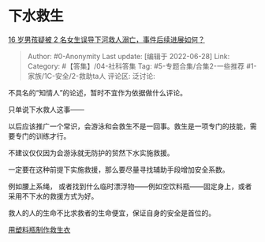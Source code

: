 # 下水救生
[16 岁男孩疑被 2 名女生误导下河救人溺亡，事件后续进展如何？](https://www.zhihu.com/question/538775474/answer/2539665977)

> Author: #0-Anonymity
> Last update: [编辑于 2022-06-28]
> Link:
> Category: #【答集】/04-社科答集
> Tag: #5-专题合集/合集2-一些推荐 #1-家族/1C-安全/2-救助ta人
> 评论区:
> 泛讨论:

不具名的“知情人”的论述，暂时不宜作为依据做什么评论。

只单说下水救人这事——

以后应该推广一个常识，会游泳和会救生不是一回事。救生是一项专门的技能，需要专门的训练才行。

不建议仅仅因为会游泳就无防护的贸然下水实施救援。

一定要在这种前提下实施救援，那么要尽量寻找辅助手段增加安全系数。

例如腰上系绳， 或者找到什么临时漂浮物——例如空饮料瓶——固定身上，或者采用不下水的救援方式为好。

救人的人的生命不比求救者的生命便宜，保证自身的安全是首位的。

[用塑料瓶制作救生衣](https://www.bilibili.com/video/BV1Cz4y1X73a/?p=1&share_medium=iphone&share_plat=ios&share_session_id=CB6B7D3E-6B3B-42AE-8C6C-9DDE1D178BA5&share_source=COPY&share_tag=s_i&timestamp=1655875244&unique_k=QCy9TcZ)
